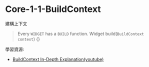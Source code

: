 # Core-1-1-BuildContext

建構上下文

> Every `WIDGET` has a `BUILD` function. Widget build(`BuildContext context`) {}

學習資源:
- [BuildContext In-Depth Explanation(youtube)](https://www.youtube.com/watch?v=iNgwFMm3opE)
